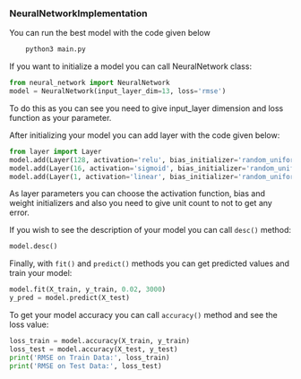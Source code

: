 ### NeuralNetworkImplementation
You can run the best model with the code given below
```bash
    python3 main.py
```
If you want to initialize a model you can call NeuralNetwork class:
```python
from neural_network import NeuralNetwork
model = NeuralNetwork(input_layer_dim=13, loss='rmse')
```
To do this as you can see you need to give input_layer dimension and loss function as your parameter.

After initializing your model you can add layer with the code given below:
```python
from layer import Layer
model.add(Layer(128, activation='relu', bias_initializer='random_uniform', weight_initializer='glorot_uniform'))
model.add(Layer(16, activation='sigmoid', bias_initializer='random_uniform', weight_initializer='glorot_uniform'))
model.add(Layer(1, activation='linear', bias_initializer='random_uniform', weight_initializer='glorot_uniform'))
```
As layer parameters you can choose the activation function, bias and weight initializers and also you need to give unit count to not to get any error.

If you wish to see the description of your model you can call ``desc()`` method:
```python
model.desc()
```

Finally, with ``fit()`` and ``predict()`` methods you can get predicted values and train your model:
```python
model.fit(X_train, y_train, 0.02, 3000)
y_pred = model.predict(X_test)
```
To get your model accuracy you can call ``accuracy()`` method and see the loss value:
```python
loss_train = model.accuracy(X_train, y_train)
loss_test = model.accuracy(X_test, y_test)
print('RMSE on Train Data:', loss_train)
print('RMSE on Test Data:', loss_test)
```
